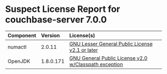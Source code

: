 
Suspect License Report for couchbase-server 7.0.0
=================================================

|Component|Version|License(s)|
| :--- | :--- | :--- |
|numactl|2.0.11|[GNU Lesser General Public License v2.1 or later](../../license-data/cff110eb-f85c-445c-9d3b-00a04b7f4cf0.txt)|
|OpenJDK|1.8.0.171|[GNU General Public License v2.0 w/Classpath exception](../../license-data/9b7eb3ce-d64b-4e3e-a6b7-55d4dc798e68.txt)|
